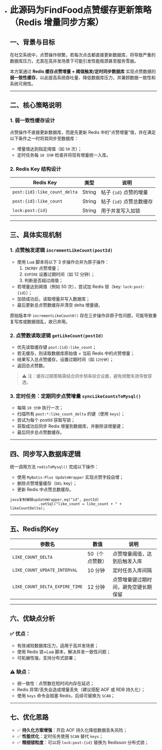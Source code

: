 - # 此源码为FindFood点赞缓存更新策略（Redis 增量同步方案）

  ## 一、背景与目标

  在社交系统中，点赞操作频繁，若每次点击都直接更新数据库，将导致严重的数据库压力，尤其在高并发场景下可能引发性能瓶颈甚至服务雪崩。

  本方案通过 **Redis 缓存点赞增量 + 阈值触发/定时同步数据库** 实现点赞数据的**弱一致性缓存**，以此提高系统吞吐量、降低数据库压力，并兼顾数据一致性和系统可用性。

  ------

  ## 二、核心策略说明

  ### 1. 弱一致性缓存设计

  点赞操作不直接更新数据库，而是先更新 Redis 中的“点赞增量”值，并在满足以下条件之一时将其同步至数据库：

  - 增量值达到指定阈值（如 `50` 次）；
  - 定时任务每 `10 分钟` 检查并将现有增量统一入库。

  ### 2. Redis Key 结构设计

  

  | Redis Key                    | 类型   | 说明                     |
  | ---------------------------- | ------ | ------------------------ |
  | `post:{id}:like_count_delta` | String | 帖子 `{id}` 点赞的增量   |
  | `post:{id}:like_count`       | String | 帖子 `{id}` 点赞总数缓存 |
  | `lock:post:{id}`             | String | 用于并发写入加锁         |

  ------

  ## 三、具体实现机制

  ### 1. 点赞触发逻辑 `incrementLikeCount(postId)`

  - 使用 Lua 脚本将以下 3 步操作合并为原子操作：
    1. `INCRBY` 点赞增量；
    2. `EXPIRE` 设置过期时间（如 12 分钟）；
    3. 判断是否超过阈值；
  - 若增量达到阈值（例如 50 次），尝试加 Redis 锁（key: `lock:post:{id}`）；
  - 加锁成功后，读取增量并写入数据库；
  - 最后更新总点赞数缓存并清空 delta 增量键。

  原始版本中 `incrementLikeCount0()` 存在三步操作非原子性问题，可能导致重复写库或数据错乱，故已弃用。

  ### 2. 点赞数读取逻辑 `getLikeCount(postId)`

  - 优先读取缓存键 `post:{id}:like_count`；
  - 若无缓存，则读取数据库原始值 + 当前 Redis 中的点赞增量；
  - 结果写入总点赞缓存，设置过期时间（如 `12分钟`）；
  - 返回总点赞数。

  > ⚠️ 注：缓存过期策略需结合同步频率综合设置，避免频繁失效导致穿透。

  ### 3. 定时任务：定期同步点赞增量 `syncLikeCountsToMysql()`

  - 每隔 `10 分钟` 执行一次；
  - 扫描所有 `post:*:like_count_delta` 的键（使用 `keys`）；
  - 尝试为每个 postId 获取写锁；
  - 获取成功后同步 Redis 增量到数据库，并删除该增量键；
  - 最后同步总点赞数缓存。

  ------

  ## 四、同步写入数据库逻辑

  统一调用方法 `redisToMysql()` 完成以下操作：

  - 使用 `MyBatis-Plus UpdateWrapper` 实现点赞字段自增；
  - 删除点赞增量缓存（`DEL` key）；
  - 更新 Redis 中点赞总数缓存。

  ```
  java复制编辑updateWrapper.eq("id", postId)
               .setSql("like_count = like_count + " + likeCountDelta);
  ```

  ------

  ## 五、Redis的Key

  

  | 参数名                         | 数值           | 说明                                 |
  | ------------------------------ | -------------- | ------------------------------------ |
  | `LIKE_COUNT_DELTA`             | 50（个点赞数） | 点赞增量阈值，达到后触发入库         |
  | `LIKE_COUNT_UPDATE_INTERVAL`   | 10 分钟        | 定时任务入库间隔                     |
  | `LIKE_COUNT_DELTA_EXPIRE_TIME` | 12 分钟        | 点赞增量键过期时间，避免空键长期保留 |

  ------

  ## 六、优缺点分析

  ### ✅ 优点：

  - 有效减轻数据库压力，适用于高并发场景；
  - 使用 Redis 锁+Lua 脚本，解决并发一致性问题；
  - 可拓展性强，支持分布式部署；

  ### ⚠️ 缺点：

  - 弱一致性：点赞数在短时间内存在延迟；
  - Redis 异常/丢失会造成增量丢失（建议搭配 AOF 或 RDB 持久化）；
  - 使用 `keys` 命令会阻塞 Redis，后续可替换为 `SCAN`；

  ------

  ## 七、优化思路

  - ✅ **持久化方案增强**：开启 AOF 持久化降低数据丢失风险；
  - ✅ **性能优化**：定时任务使用 `SCAN` 替代 `keys`；
  - ✅ **精细锁粒度**：可以将 `lock:post:{id}` 替换为 Redisson 分布式锁；
